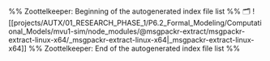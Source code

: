 %% Zoottelkeeper: Beginning of the autogenerated index file list  %%
🗂️ ![[projects/AUTX/01_RESEARCH_PHASE_1/P6.2_Formal_Modeling/Computational_Models/mvu1-sim/node_modules/@msgpackr-extract/msgpackr-extract-linux-x64/_msgpackr-extract-linux-x64|_msgpackr-extract-linux-x64]]
%% Zoottelkeeper: End of the autogenerated index file list  %%
